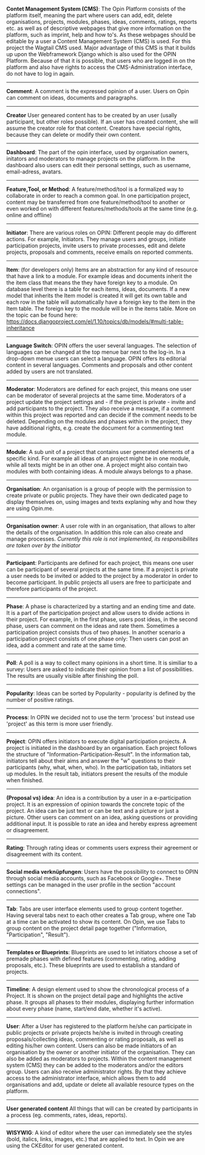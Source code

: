 **Contet Management System (CMS)**:
The Opin Platform consists of the platform itself, meaning the part where users can add, edit, delete organisations, projects, modules, phases, ideas, comments, ratings, reports etc. as well as of descriptive webpages that give more information on the platform, such as imprint, help and how to's. As these webpages should be editable by a user a Content Management System (CMS) is used. For this project the Wagtail CMS used. Major advantage of this CMS is that it builds up upon the Webframework Django which is also used for the OPIN Platform. Because of that it is possible, that users who are logged in on the platform and also have rights to access the CMS-Administration interface, do not have to log in again. 

---
**Comment**:
A comment is the expressed opinion of a user. Users on Opin can comment on ideas, documents and paragraphs. 

---
**Creator**
User geneared content has to be created by an user (usally participant, but other roles possible). If an user has created content, she will assume the creator role for that content. Creators have special rights, because they can delete or modify their own content.

---
**Dashboard**:
The part of the opin interface, used by organisation owners, initators and moderators to manage projects on the platform. In the dashboard also users can edit their personal settings, such as username, email-adress, avatars. 

---
**Feature,Tool, or Method**:
A feature/method/tool is a formalized way to collaborate in order to reach a common goal. In one participation project, content may be transferred from one feature/method/tool to another or even worked on with different features/methods/tools at the same time (e.g. online and offline)

---
**Initiator**:
There are various roles on OPIN: Different people may do different actions. For example, Initiators. They manage users and groups, initiate participation projects, invite users to private processes, edit and delete projects, proposals and comments, receive emails on reported comments.

---
**Item**:  (for developers only)
Items are an abstraction for any kind of resource that have a link to a module. For example ideas and documents inherit the the item class that means the they have foreign key to a module. On database level there is a table for each items, ideas, documents. If a new model that inherits the Item model is created it will get its own table and each row in the table will automatically have a foreign key to the item in the Item table. The foreign key to the module will be in the items table. More on the topic can be found here: https://docs.djangoproject.com/el/1.10/topics/db/models/#multi-table-inheritance

---
**Language Switch**:
OPIN offers the user several languages. The selection of languages can be changed at the top menue bar next to the log-in. In a drop-down menue users can select a language. OPIN offers its editorial content in several languages. Comments and proposals and other content added by users are not translated.

---
**Moderator**:
Moderators are defined for each project, this means one user can be moderator of several projects at the same time. Moderators of a project update the project settings and - if the project is private - invite and add participants to the project. They also receive a message, if a comment within this project was reported and can decide if the comment needs to be deleted. Depending on the modules and phases within in the project, they have additional rights, e.g. create the document for a commenting text module.

---
**Module**:
A sub unit of a project that contains user generated elements of a specific kind. For example all ideas of an project might be in one module, while all texts might be in an other one. A project might also contain two modules with both containing ideas. A module always belongs to a phase.

---
**Organisation**:
An organisation is a group of people with the permission to create private or public projects. They have their own dedicated page to display themselves on, using images and texts explaning why and how they are using Opin.me.

---
**Organisation owner**:
A user role with in an organisation, that allows to alter the details of the organisation. In addition this role can also create and manage processes. *Currently this role is not implemented, its responsibilites are taken over by the initiator*

---
**Participant**:
Participants are defined for each project, this means one user can be participant of several projects at the same time. If a project is private a user needs to be invited or added to the project by a moderator in order to become participant. In public projects all users are free to participate and therefore participants of the project.

---
**Phase**:
A phase is characterized by a starting and an ending time and date. It is a part of the participation project and allow users to divide actions in their project. For example, in the first phase, users post ideas, in the second phase, users can comment on the ideas and rate them. Sometimes a participation project consists thus of two phases. In another scenario a participation project consists of one phase only: Then users can post an idea, add a comment and rate at the same time.

---
**Poll**:
A poll is a way to collect many opinions in a short time. It is similiar to a survey: Users are asked to indicate their opinion from a list of possibilities. The results are usually visible after finishing the poll.

---
**Popularity**:
Ideas can be sorted by Popularity - popularity is defined by the number of positive ratings.

---
**Process**:
In OPIN we decided not to use the term 'process' but instead use 'project' as this term is more user friendly. 

---
**Project**:
OPIN offers initiators to execute digital participation projects. A project is initiated in the dashboard by an organisation. Each project follows the structure of "Information-Participation-Result". In the information tab, initiators tell about their aims and answer the "w" questions to their participants (why, what, when, who). In the participation tab, initiators set up modules. In the result tab, initiators present the results of the module when finished. 

---
**(Proposal vs) idea**:
An idea is a contribution by a user in a e-participation project. It is an expression of opinion towards the concrete topic of the project. An idea can be just text or can be text and a picture or just a picture. Other users can comment on an idea, asking questions or providing additional input. It is possible to rate an idea and hereby express agreement or disagreement.

---
**Rating**:
Through rating ideas or comments users express their agreement or disagreement with its content. 

---
**Social media verknüpfungen**:
Users have the possibility to connect to OPIN through social media accounts, such as Facebook or Google+. These settings can be managed in the user profile in the section "account connections". 

---
**Tab**:
Tabs are user interface elements used to group content together. Having several tabs next to each other creates a Tab group, where one Tab at a time can be activated to show its content. On Opin, we use Tabs to group content on the project detail page together ("Information, "Participation", "Result").

---
**Templates or Blueprints**:
Blueprints are used to let initiators choose a set of premade phases with defined features (commenting, rating, adding proposals, etc.). These blueprints are used to establish a standard of projects.

---
**Timeline**:
A design element used to show the chronological process of a Project. It is shown on the project detail page and highlights the active phase. It groups all phases to their modules, displaying further information about every phase (name, start/end date, whether it's active).

---
**User**:
After a User has registered to the platform he/she can participate in public projects or private projects he/she is invited in through creating proposals/collecting ideas, commenting or rating proposals, as well as editing his/her own content. Users can also be made initiators of an organisation by the owner or another initiator of the organisation. They can also be added as moderators to projects. Within the content management system (CMS) they can be added to the moderators and/or the editors group. Users can also receive administrator rights. By that they achieve access to the administrator interface, which allows them to add organisations and add, update or delete all available resource types on the platform.

---
**User generated content**
All things that will can be created by participants in a process (eg. comments, rates, ideas, reports).

---
**WISYWIG**:
A kind of editor where the user can immediately see the styles (bold, italics, links, images, etc.) that are applied to text. In Opin we are using the CKEditor for user generated content.
